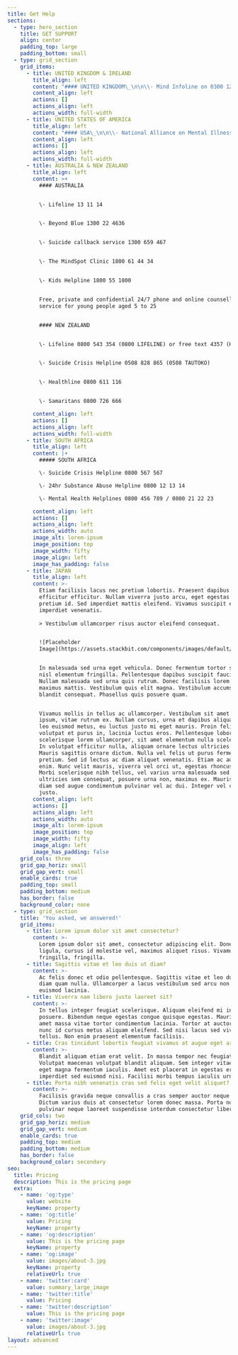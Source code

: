 ```yaml
---
title: Get Help
sections:
  - type: hero_section
    title: GET SUPPORT
    align: center
    padding_top: large
    padding_bottom: small
  - type: grid_section
    grid_items:
      - title: UNITED KINGDOM & IRELAND
        title_align: left
        content: "#### UNITED KINGDOM\_\n\n\\- Mind Infoline on 0300 123 3393 (Monday to Friday, 9am to 6pm)\n\nFor advice and support on a wide range of mental health problems.\n\n\\- Samaritans free at any time, on 116 123\n\nFor people experiencing suicidal thoughts.\n\n#### IRELAND\n\n\\- Connect counselling Helpline: 1800 477 477\n\nWebsite: https://connectcounselling.ie/\n\n\\- Samaritans: FreePhone 116123\_\n\n"
        content_align: left
        actions: []
        actions_align: left
        actions_width: full-width
      - title: UNITED STATES OF AMERICA
        title_align: left
        content: "#### USA\_\n\n\\- National Alliance on Mental Illness (NAMI) hotline 1-800-950-NAMI (6264) or info@nami.org\n\n\\- Crisis Text Line – Text NAMI to 741-741\n\nConnect with a trained crisis counsellor to receive free, 24/7 crisis support via text message.\n\n\\- National Suicide Prevention Lifeline – Call 800-273-TALK (8255)\n\nIf you or someone you know is in crisis—whether they are considering suicide or not—please call the toll-free Lifeline at 800-273-TALK (8255) to speak with a trained crisis counsellor 24/7.\n"
        content_align: left
        actions: []
        actions_align: left
        actions_width: full-width
      - title: AUSTRALIA & NEW ZEALAND
        title_align: left
        content: >+
          #### AUSTRALIA


          \- Lifeline 13 11 14


          \- Beyond Blue 1300 22 4636


          \- Suicide callback service 1300 659 467


          \- The MindSpot Clinic 1800 61 44 34


          \- Kids Helpline 1800 55 1800


          Free, private and confidential 24/7 phone and online counselling
          service for young people aged 5 to 25


          #### NEW ZEALAND


          \- Lifeline 0800 543 354 (0800 LIFELINE) or free text 4357 (HELP)


          \- Suicide Crisis Helpline 0508 828 865 (0508 TAUTOKO)


          \- Healthline 0800 611 116


          \- Samaritans 0800 726 666

        content_align: left
        actions: []
        actions_align: left
        actions_width: full-width
      - title: SOUTH AFRICA
        title_align: left
        content: |+
          ##### SOUTH AFRICA

          \- Suicide Crisis Helpline 0800 567 567

          \- 24hr Substance Abuse Helpline 0800 12 13 14

          \- Mental Health Helplines 0800 456 789 / 0800 21 22 23

        content_align: left
        actions: []
        actions_align: left
        actions_width: auto
        image_alt: lorem-ipsum
        image_position: top
        image_width: fifty
        image_align: left
        image_has_padding: false
      - title: JAPAN
        title_align: left
        content: >-
          Etiam facilisis lacus nec pretium lobortis. Praesent dapibus justo non
          efficitur efficitur. Nullam viverra justo arcu, eget egestas tortor
          pretium id. Sed imperdiet mattis eleifend. Vivamus suscipit et neque
          imperdiet venenatis.
                  
          > Vestibulum ullamcorper risus auctor eleifend consequat.


          ![Placeholder
          Image](https://assets.stackbit.com/components/images/default/post-4.jpeg)


          In malesuada sed urna eget vehicula. Donec fermentum tortor sit amet
          nisl elementum fringilla. Pellentesque dapibus suscipit faucibus.
          Nullam malesuada sed urna quis rutrum. Donec facilisis lorem id
          maximus mattis. Vestibulum quis elit magna. Vestibulum accumsan
          blandit consequat. Phasellus quis posuere quam.


          Vivamus mollis in tellus ac ullamcorper. Vestibulum sit amet bibendum
          ipsum, vitae rutrum ex. Nullam cursus, urna et dapibus aliquam, urna
          leo euismod metus, eu luctus justo mi eget mauris. Proin felis leo,
          volutpat et purus in, lacinia luctus eros. Pellentesque lobortis massa
          scelerisque lorem ullamcorper, sit amet elementum nulla scelerisque.
          In volutpat efficitur nulla, aliquam ornare lectus ultricies ac.
          Mauris sagittis ornare dictum. Nulla vel felis ut purus fermentum
          pretium. Sed id lectus ac diam aliquet venenatis. Etiam ac auctor
          enim. Nunc velit mauris, viverra vel orci ut, egestas rhoncus diam.
          Morbi scelerisque nibh tellus, vel varius urna malesuada sed. Etiam
          ultricies sem consequat, posuere urna non, maximus ex. Mauris gravida
          diam sed augue condimentum pulvinar vel ac dui. Integer vel convallis
          justo.
        content_align: left
        actions: []
        actions_align: left
        actions_width: auto
        image_alt: lorem-ipsum
        image_position: top
        image_width: fifty
        image_align: left
        image_has_padding: false
    grid_cols: three
    grid_gap_horiz: small
    grid_gap_vert: small
    enable_cards: true
    padding_top: small
    padding_bottom: medium
    has_border: false
    background_color: none
  - type: grid_section
    title: 'You asked, we answered!'
    grid_items:
      - title: Lorem ipsum dolor sit amet consectetur?
        content: >-
          Lorem ipsum dolor sit amet, consectetur adipiscing elit. Donec nisl
          ligula, cursus id molestie vel, maximus aliquet risus. Vivamus in nibh
          fringilla, fringilla.
      - title: Sagittis vitae et leo duis ut diam?
        content: >-
          Ac felis donec et odio pellentesque. Sagittis vitae et leo duis ut
          diam quam nulla. Ullamcorper a lacus vestibulum sed arcu non odio
          euismod lacinia.
      - title: Viverra nam libero justo laoreet sit?
        content: >-
          In tellus integer feugiat scelerisque. Aliquam eleifend mi in nulla
          posuere. Bibendum neque egestas congue quisque egestas. Mauris sit
          amet massa vitae tortor condimentum lacinia. Tortor at auctor urna
          nunc id cursus metus aliquam eleifend. Sed nisi lacus sed viverra
          tellus. Non enim praesent elementum facilisis.
      - title: Cras tincidunt lobortis feugiat vivamus at augue eget arcu?
        content: >-
          Blandit aliquam etiam erat velit. In massa tempor nec feugiat.
          Volutpat maecenas volutpat blandit aliquam. Sem integer vitae justo
          eget magna fermentum iaculis. Amet est placerat in egestas erat
          imperdiet sed euismod nisi. Facilisi morbi tempus iaculis urna.
      - title: Porta nibh venenatis cras sed felis eget velit aliquet?
        content: >-
          Facilisis gravida neque convallis a cras semper auctor neque vitae.
          Dictum varius duis at consectetur lorem donec massa. Porta non
          pulvinar neque laoreet suspendisse interdum consectetur libero.
    grid_cols: two
    grid_gap_horiz: medium
    grid_gap_vert: medium
    enable_cards: true
    padding_top: medium
    padding_bottom: medium
    has_border: false
    background_color: secondary
seo:
  title: Pricing
  description: This is the pricing page
  extra:
    - name: 'og:type'
      value: website
      keyName: property
    - name: 'og:title'
      value: Pricing
      keyName: property
    - name: 'og:description'
      value: This is the pricing page
      keyName: property
    - name: 'og:image'
      value: images/about-3.jpg
      keyName: property
      relativeUrl: true
    - name: 'twitter:card'
      value: summary_large_image
    - name: 'twitter:title'
      value: Pricing
    - name: 'twitter:description'
      value: This is the pricing page
    - name: 'twitter:image'
      value: images/about-3.jpg
      relativeUrl: true
layout: advanced
---
```

